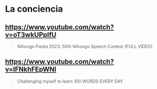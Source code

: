 # La conciencia

## https://www.youtube.com/watch?v=oT3wkUPpIfU

> Nihongo Fiesta 2023: 50th Nihongo Speech Contest (FULL VIDEO) 

## https://www.youtube.com/watch?v=IFNkhFEpWNI

> Challenging myself to learn 100 WORDS EVERY DAY 
